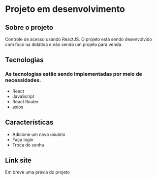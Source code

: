 # Projeto em desenvolvimento

## Sobre o projeto
Controle de acesso usando ReactJS. O projeto está sendo desenvolvido com foco na didática e não sendo um projeto para venda.

## Tecnologias
### As tecnologias estão sendo implementadas por meio de necessidades.

- React
- JavaScript
- React Router
- axios

## Características

- Adicione um novo usuário
- Faça login
- Troca de senha

## Link site 
Em breve uma prévia do projeto
